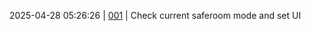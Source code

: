 2025-04-28 05:26:26 | [001](micro\microapp\static\microapp\js\control\control_main.js#L6) | Check current saferoom mode and set UI
